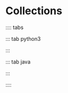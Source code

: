 # Collections

:::: tabs

::: tab python3

<Jupyter filePath="collections/python.ipynb" />

:::

::: tab java

<Jupyter filePath="collections/java.ipynb" />

:::

::::
